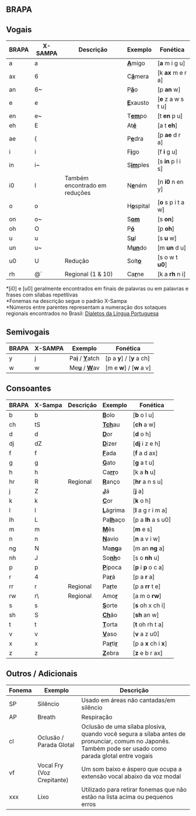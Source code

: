 ﻿## BRAPA

## Vogais
| BRAPA | X-SAMPA | Descrição | Exemplo | Fonética |
|--|--|--|--|--|
| a | a | | <ins>**A**</ins>migo | [**a** m i g u]  ||
| ax | 6 | | C<ins>**â**</ins>mera | [k **ax** m e r a]  |
| an | 6~ | | P<ins>**ã**</ins>o | [p **an** w] |
| e | e | | <ins>**E**</ins>xausto | [**e** z a w s t u] |
| en | e~ | | T<ins>**em**</ins>po | [t **en** p u] |
| eh | E | | At<ins>**é**</ins> | [a t **eh**] |
| ae | { | | P<ins>**e**</ins>dra | [p **ae** d r a] |
| i | i | | F<ins>**i**</ins>go | [f **i** g u] |
| in | i~ | | S<ins>**im**</ins>ples | [s **in** p l i s] |
| i0 | I | Também encontrado em reduções | N<ins>**e**</ins>ném | [n **i0** n en y] |
| o | o | | H<ins>**o**</ins>spital | [**o** s p i t a w] |
| on | o~ | | S<ins>**om**</ins> | [s **on**] |
| oh | O | | P<ins>**ó**</ins> | [p **oh**] |
| u | u | | S<ins>**u**</ins>l | [s **u** w] |
| un | u~ | | M<ins>**un**</ins>do | [m **un** d u] |
| u0 | U | Redução | Solt<ins>**o**</ins> | [s o w t **u0**] |
| rh | @\` | Regional (1 & 10) | Ca<ins>**r**</ins>ne | [k a **rh** n i]  |

*\[i0] e \[u0] geralmente encontrados em finais de palavras ou em palavras e frases com sílabas repetitivas</br>
*Fonemas na descrição segue o padrão X-Sampa</br>
*Números entre parentes representam a numeração dos sotaques regionais encontrados no Brasil: [Dialetos da Língua Portuguesa](https://pt.wikipedia.org/wiki/Dialetos_da_língua_portuguesa#/media/Ficheiro:Br.pt.png)

## Semivogais
| BRAPA | X-SAMPA | Exemplo | Fonética |
|--|--|--|--|
| y | j | Pa<ins>**i**</ins> / <ins>**Y**</ins>atch | [p a **y**] / [**y** a ch] |
| w | w | Me<ins>**u**</ins> / <ins>**W**</ins>av | [m e **w**] / [**w** a v] |

## Consoantes
| BRAPA | X-Sampa | Descrição | Exemplo | Fonética |
|--|--|--|--|--|
| b | b |  | <ins>**B**</ins>olo | [**b** o l u] |
| ch | tS |  | <ins>**Tch**</ins>au | [**ch** a w] |
| d | d |  | <ins>**D**</ins>or | [**d** o h] |
| dj| dZ |  | <ins>**D**</ins>izer | [**dj** i z e h] |
| f | f |  | <ins>**F**</ins>ada | [**f** a d ax] |
| g | g |  | <ins>**G**</ins>ato | [**g** a t u] |
| h | h |  | Ca<ins>**rr**</ins>o | [k a **h** u] |
| hr | R | Regional | <ins>**R**</ins>anço | [**hr** a n s u] |
| j | Z |  | <ins>**J**</ins>á | [**j** a] |
| k | k |  | <ins>**C**</ins>or | [**k** o h] |
| l | l |  | <ins>**L**</ins>ágrima | [**l** a g r i m a] |
| lh | L |  | Pa<ins>**lh**</ins>aço | [p a **lh** a s u0] |
| m | m |  | <ins>**M**</ins>ês | [**m** e s] |
| n | n |  | <ins>**N**</ins>avio | [**n** a v i w] |
| ng | N |  | Ma<ins>**ng**</ins>a | [m an **ng** a] |
| nh | J |  | So<ins>**nh**</ins>o | [s o **nh** u] |
| p | p |  | <ins>**P**</ins>ipoca | [**p** i **p** o c a] |
| r | 4 |  | Pa<ins>**r**</ins>á | [p a **r** a] |
| rr | r | Regional | Pa<ins>**r**</ins>te | [p a **rr** t e] |
| rw | r\ | Regional | Amo<ins>**r**</ins> | [a m o **rw**] |
| s | s |  | <ins>**S**</ins>orte | [**s** oh x ch i] |
| sh | S |  | <ins>**Ch**</ins>ão | [**sh** an w] |
| t | t |  | <ins>**T**</ins>orta | [**t** oh rh t a] |
| v | v |  | <ins>**V**</ins>aso | [**v** a z u0] |
| x | x |  | Pa<ins>**r**</ins>ti<ins>**r**</ins> | [p a **x** ch i **x**] |
| z | z |  | <ins>**Z**</ins>ebra | [**z** e b r ax] |

## Outros / Adicionais
| Fonema | Exemplo | Descrição |
|--|--|--|
| SP | Silêncio | Usado em áreas não cantadas/em silêncio |
| AP | Breath | Respiração |
| cl | Oclusão / Parada Glotal | Oclusão de uma sílaba plosiva, quando você segura a sílaba antes de pronunciar, comum no Japonês. Também pode ser usado como parada glotal entre vogais|
| vf | Vocal Fry (Voz Crepitante)| Um som baixo e áspero que ocupa a extensão vocal abaixo da voz modal |
| xxx | Lixo | Utilizado para retirar fonemas que não estão na lista acima ou pequenos erros |

